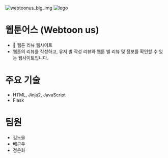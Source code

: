 ![webtoonus_big_img](https://github.com/23thTeam/webtoon-review_project/assets/58466648/9c573449-a848-4bec-93af-e27fa71c49d4)
![logo](https://github.com/23thTeam/webtoon-review_project/assets/58466648/c16125f2-6d88-4c35-bc87-e6e80165c8e3)

# 웹툰어스 (Webtoon us)
- 📖 웹툰 리뷰 웹사이트
- 웹툰의 리뷰를 작성하고, 유저 별 작성 리뷰와 웹툰 별 리뷰 및 정보를 확인할 수 있는 웹사이트입니다.

# 주요 기술
- HTML, Jinja2, JavaScript
- Flask
      
# 팀원
- 김노을
- 배근우
- 정은화
